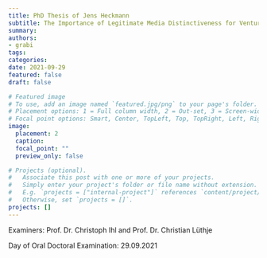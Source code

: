 ```yaml
---
title: PhD Thesis of Jens Heckmann
subtitle: The Importance of Legitimate Media Distinctiveness for Ventures Seeking Funding in Early and Later Stages
summary: 
authors:
- grabi
tags:
categories:
date: 2021-09-29
featured: false
draft: false

# Featured image
# To use, add an image named `featured.jpg/png` to your page's folder.
# Placement options: 1 = Full column width, 2 = Out-set, 3 = Screen-width
# Focal point options: Smart, Center, TopLeft, Top, TopRight, Left, Right, BottomLeft, Bottom, BottomRight
image:
  placement: 2
  caption:
  focal_point: ""
  preview_only: false

# Projects (optional).
#   Associate this post with one or more of your projects.
#   Simply enter your project's folder or file name without extension.
#   E.g. `projects = ["internal-project"]` references `content/project/deep-learning/index.md`.
#   Otherwise, set `projects = []`.
projects: []
---
```


Examiners: Prof. Dr. Christoph Ihl and Prof. Dr. Christian Lüthje

Day of Oral Doctoral Examination: 29.09.2021
